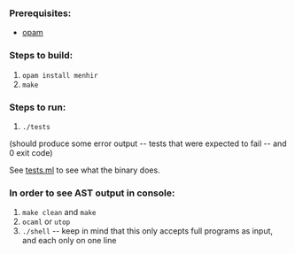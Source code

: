 ### Prerequisites:

- [opam](https://opam.ocaml.org/)

### Steps to build:

1. `opam install menhir`
2. `make`

### Steps to run:

1. `./tests`

(should produce some error output -- tests that were expected to fail -- and 0
exit code)

See [tests.ml](tests.ml) to see what the binary does.

### In order to see AST output in console:

1. `make clean` and `make`
2. `ocaml` or `utop`
3. `./shell` -- keep in mind that this only accepts full programs as input, and
   each only on one line
